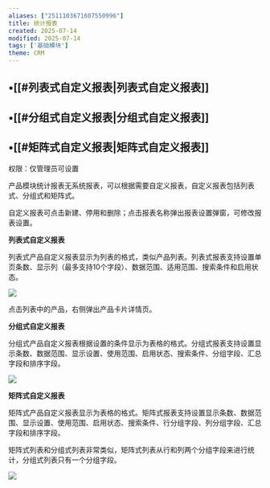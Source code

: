 ```yaml
---
aliases: ["2511103671607550996"]
title: 统计报表
created: 2025-07-14
modified: 2025-07-14
tags: ['基础模块']
theme: CRM
---
```


## •[[#列表式自定义报表|列表式自定义报表]]

## •[[#分组式自定义报表|分组式自定义报表]]

## •[[#矩阵式自定义报表|矩阵式自定义报表]]

权限：仅管理员可设置

产品模块统计报表无系统报表，可以根据需要自定义报表，自定义报表包括列表式、分组式和矩阵式。

自定义报表可点击新建、停用和删除；点击报表名称弹出报表设置弹窗，可修改报表设置。

**列表式自定义报表**

列表式产品自定义报表显示为列表的格式，类似产品列表。列表式报表支持设置单页条数、显示列（最多支持10个字段）、数据范围、适用范围、搜索条件和启用状态。

![](a6c033917aee6c446eb6b90c3ab8d1e2.jpg)

点击列表中的产品，右侧弹出产品卡片详情页。

**分组式自定义报表**

分组式产品自定义报表根据设置的条件显示为表格的格式。分组式报表支持设置显示条数、数据范围、显示设置、使用范围、启用状态、搜索条件、分组字段、汇总字段和排序字段。

![](8f008c1a6a129d84e8fd6437d5e1c644.jpg)

**矩阵式自定义报表**

矩阵式产品自定义报表显示为表格的格式。矩阵式报表支持设置显示条数、数据范围、显示设置、使用范围、启用状态、搜索条件、行分组字段、列分组字段、汇总字段和排序字段。

矩阵式列表和分组式列表非常类似，矩阵式列表从行和列两个分组字段来进行统计，分组式列表只有一个分组字段。

![](efb05514d5fad731a1dbdd6cccf18413.jpg)